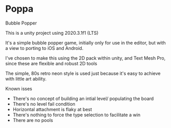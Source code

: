 # Poppa
Bubble Popper


This is a unity project using 2020.3.1f1 (LTS)

It's a simple bubble popper game, initially only for use in the editor, but with a view to porting to iOS and Android.

I've chosen to make this using the 2D pack within unity, and Text Mesh Pro, since these are flexible and robust 2D tools

The simple, 80s retro neon style is used just because it's easy to achieve with little art ability.

Known isses

- There's no concept of building an intial level/ populating the board
- There's no level fail condition
- Horizontal attachment is flaky at best
- There's nothing to force the type selection to facilitate a win
- There are no pools
